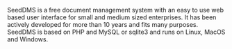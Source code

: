 SeedDMS is a free document management system with an easy to use web based user interface for small and medium sized enterprises. It has been actively developed for more than 10 years and fits many purposes. SeedDMS is based on PHP and MySQL or sqlite3 and runs on Linux, MacOS and Windows.